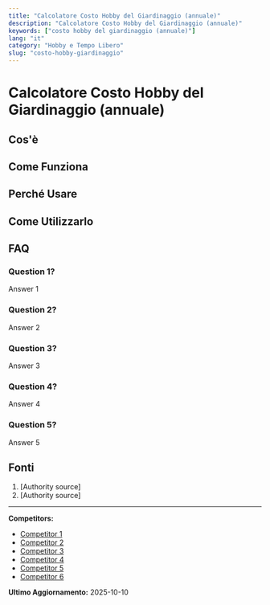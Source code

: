 ```yaml
---
title: "Calcolatore Costo Hobby del Giardinaggio (annuale)"
description: "Calcolatore Costo Hobby del Giardinaggio (annuale)"
keywords: ["costo hobby del giardinaggio (annuale)"]
lang: "it"
category: "Hobby e Tempo Libero"
slug: "costo-hobby-giardinaggio"
---
```


# Calcolatore Costo Hobby del Giardinaggio (annuale)

<!-- TODO: Add introduction -->

## Cos'è

<!-- TODO: Explain what this calculator does -->

## Come Funziona

<!-- TODO: Explain methodology -->

## Perché Usare

<!-- TODO: List benefits -->

## Come Utilizzarlo

<!-- TODO: Step-by-step guide -->

## FAQ

### Question 1?
Answer 1

### Question 2?
Answer 2

### Question 3?
Answer 3

### Question 4?
Answer 4

### Question 5?
Answer 5

## Fonti

1. [Authority source]
2. [Authority source]

---

**Competitors:**
- [Competitor 1](https://www.instapro.it/giardinaggio-esterni/prezzi-costo/manutenzione-giardino)
- [Competitor 2](https://www.cronoshare.it/quanto-costa/creare-giardino)
- [Competitor 3](https://www.idealista.it/news/immobiliare/residenziale/2024/12/27/192562-quanto-costa-un-giardiniere-all-ora-caso-per-caso)
- [Competitor 4](https://www.farmaciacroce.it/giardino/07/30/se-hai-un-giardino-ecco-quanto-costa-un-giardiniere-allora/)
- [Competitor 5](https://www.giardinieri-24.it/costo-giardiniere/)
- [Competitor 6](https://www.quadrifogliogarden.com/blog/servizi-per-te/quanto-costa-fare-un-giardino-al-mq)

**Ultimo Aggiornamento:** 2025-10-10
